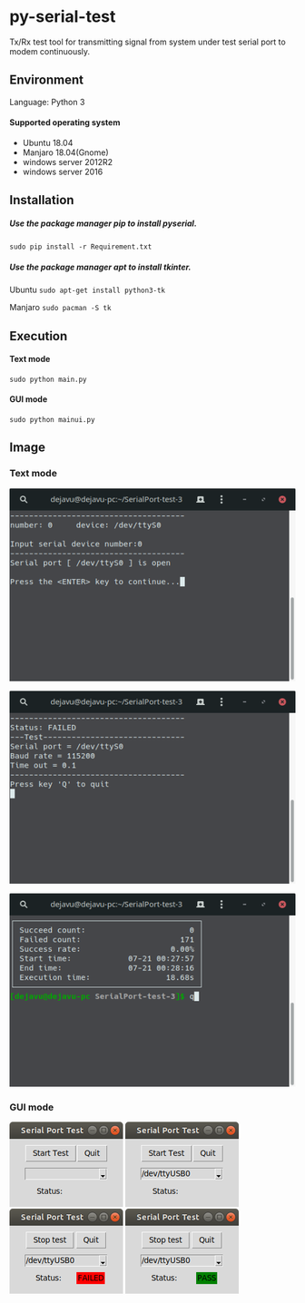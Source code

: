 # py-serial-test
Tx/Rx test tool for transmitting signal from system under test serial port to modem continuously.

## Environment
Language: Python 3

#### Supported operating system
* Ubuntu 18.04
* Manjaro 18.04(Gnome)
* windows server 2012R2
* windows server 2016

## Installation
##### Use the package manager pip to install pyserial.

`sudo pip install -r Requirement.txt`

##### Use the package manager apt to install tkinter.

Ubuntu `sudo apt-get install python3-tk`

Manjaro `sudo pacman -S tk`

## Execution
#### Text mode
    sudo python main.py

#### GUI mode
    sudo python mainui.py

## Image
### Text mode
![](./images/text_first.png)

![](./images/text_second.png)

![](./images/text_third.png)
### GUI mode
![](./images/start.png)
![](./images/select.png)
![](./images/failed.png)
![](./images/pass.png)

